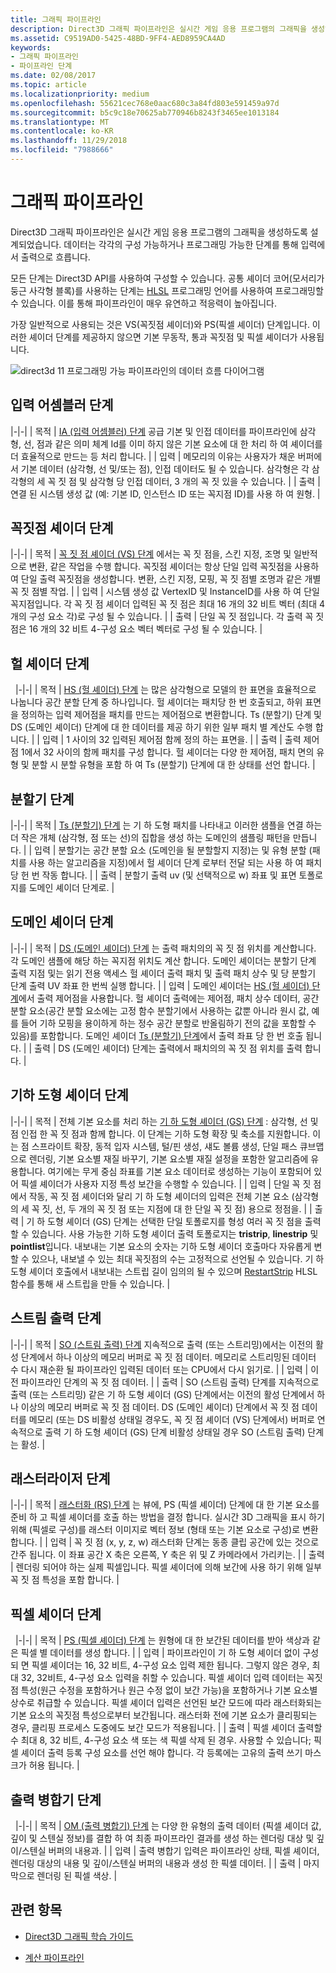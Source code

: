 ```yaml
---
title: 그래픽 파이프라인
description: Direct3D 그래픽 파이프라인은 실시간 게임 응용 프로그램의 그래픽을 생성하도록 설계되었습니다. 데이터는 각각의 구성 가능하거나 프로그래밍 가능한 단계를 통해 입력에서 출력으로 흐릅니다.
ms.assetid: C9519AD0-5425-48BD-9FF4-AED8959CA4AD
keywords:
- 그래픽 파이프라인
- 파이프라인 단계
ms.date: 02/08/2017
ms.topic: article
ms.localizationpriority: medium
ms.openlocfilehash: 55621cec768e0aac680c3a84fd803e591459a97d
ms.sourcegitcommit: b5c9c18e70625ab770946b8243f3465ee1013184
ms.translationtype: MT
ms.contentlocale: ko-KR
ms.lasthandoff: 11/29/2018
ms.locfileid: "7988666"
---
```

# <a name="graphics-pipeline"></a>그래픽 파이프라인


Direct3D 그래픽 파이프라인은 실시간 게임 응용 프로그램의 그래픽을 생성하도록 설계되었습니다. 데이터는 각각의 구성 가능하거나 프로그래밍 가능한 단계를 통해 입력에서 출력으로 흐릅니다.

모든 단계는 Direct3D API를 사용하여 구성할 수 있습니다. 공통 셰이더 코어(모서리가 둥근 사각형 블록)를 사용하는 단계는 [HLSL](https://msdn.microsoft.com/library/windows/desktop/bb509561) 프로그래밍 언어를 사용하여 프로그래밍할 수 있습니다. 이를 통해 파이프라인이 매우 유연하고 적응력이 높아집니다.

가장 일반적으로 사용되는 것은 VS(꼭짓점 셰이더)와 PS(픽셀 셰이더) 단계입니다. 이러한 셰이더 단계를 제공하지 않으면 기본 무동작, 통과 꼭짓점 및 픽셀 셰이더가 사용됩니다.

![direct3d 11 프로그래밍 가능 파이프라인의 데이터 흐름 다이어그램](images/d3d11-pipeline-stages.jpg)

## <a name="input-assembler-stage"></a>입력 어셈블러 단계

|-|-| | 목적 | [IA (입력 어셈블러) 단계](input-assembler-stage--ia-.md) 공급 기본 및 인접 데이터를 파이프라인에 삼각형, 선, 점과 같은 의미 체계 Id를 이미 하지 않은 기본 요소에 대 한 처리 하 여 셰이더를 더 효율적으로 만드는 등 처리 합니다. | | 입력 | 메모리의 이유는 사용자가 채운 버퍼에서 기본 데이터 (삼각형, 선 및/또는 점), 인접 데이터도 될 수 있습니다. 삼각형은 각 삼각형의 세 꼭 짓 점 및 삼각형 당 인접 데이터, 3 개의 꼭 짓 있을 수 있습니다. | | 출력 | 연결 된 시스템 생성 값 (예: 기본 ID, 인스턴스 ID 또는 꼭지점 ID)를 사용 하 여 원형. |

## <a name="vertex-shader-stage"></a>꼭짓점 셰이더 단계

|-|-| | 목적 | [꼭 짓 점 셰이더 (VS) 단계](vertex-shader-stage--vs-.md) 에서는 꼭 짓 점을, 스킨 지정, 조명 및 일반적으로 변환, 같은 작업을 수행 합니다. 꼭짓점 셰이더는 항상 단일 입력 꼭짓점을 사용하여 단일 출력 꼭짓점을 생성합니다. 변환, 스킨 지정, 모핑, 꼭 짓 점별 조명과 같은 개별 꼭 짓 점별 작업. | | 입력 | 시스템 생성 값 VertexID 및 InstanceID를 사용 하 여 단일 꼭지점입니다. 각 꼭 짓 점 셰이더 입력된 꼭 짓 점은 최대 16 개의 32 비트 벡터 (최대 4 개의 구성 요소 각)로 구성 될 수 있습니다. | | 출력 | 단일 꼭 짓 점입니다. 각 출력 꼭 짓 점은 16 개의 32 비트 4-구성 요소 벡터 벡터로 구성 될 수 있습니다. |
 
## <a name="hull-shader-stage"></a>헐 셰이더 단계
 
|-|-| | 목적 | [HS (헐 셰이더) 단계](hull-shader-stage--hs-.md) 는 많은 삼각형으로 모델의 한 표면을 효율적으로 나눕니다 공간 분할 단계 중 하나입니다. 헐 셰이더는 패치당 한 번 호출되고, 하위 표면을 정의하는 입력 제어점을 패치를 만드는 제어점으로 변환합니다. Ts (분할기) 단계 및 DS (도메인 셰이더) 단계에 대 한 데이터를 제공 하기 위한 일부 패치 별 계산도 수행 합니다. | | 입력 | 1 사이의 32 입력된 제어점 함께 정의 하는 표면을. | | 출력 | 출력 제어 점 1에서 32 사이의 함께 패치를 구성 합니다. 헐 셰이더는 다양 한 제어점, 패치 면의 유형 및 분할 시 분할 유형을 포함 하 여 Ts (분할기) 단계에 대 한 상태를 선언 합니다. |

## <a name="tessellator-stage"></a>분할기 단계

|-|-| | 목적 | [Ts (분할기) 단계](tessellator-stage--ts-.md) 는 기 하 도형 패치를 나타내고 이러한 샘플을 연결 하는 더 작은 개체 (삼각형, 점 또는 선)의 집합을 생성 하는 도메인의 샘플링 패턴을 만듭니다. | | 입력 | 분할기는 공간 분할 요소 (도메인을 될 분할할지 지정)는 및 유형 분할 (패치를 사용 하는 알고리즘을 지정)에서 헐 셰이더 단계 로부터 전달 되는 사용 하 여 패치 당 헌 번 작동 합니다. | | 출력 | 분할기 출력 uv (및 선택적으로 w) 좌표 및 표면 토폴로지를 도메인 셰이더 단계로. |

## <a name="domain-shader-stage"></a>도메인 셰이더 단계

|-|-| | 목적 | [DS (도메인 셰이더) 단계](domain-shader-stage--ds-.md) 는 출력 패치의의 꼭 짓 점 위치를 계산합니다. 각 도메인 샘플에 해당 하는 꼭지점 위치도 계산 합니다. 도메인 셰이더는 분할기 단계 출력 지점 및는 읽기 전용 액세스 헐 셰이더 출력 패치 및 출력 패치 상수 및 당 분할기 단계 출력 UV 좌표 한 번씩 실행 합니다. | | 입력 | 도메인 셰이더는 [HS (헐 셰이더) 단계](hull-shader-stage--hs-.md)에서 출력 제어점을 사용합니다. 헐 셰이더 출력에는 제어점, 패치 상수 데이터, 공간 분할 요소(공간 분할 요소에는 고정 함수 분할기에서 사용하는 값뿐 아니라 원시 값, 예를 들어 기하 모핑을 용이하게 하는 정수 공간 분할로 반올림하기 전의 값을 포함할 수 있음)를 포함합니다. 도메인 셰이더 [Ts (분할기) 단계](tessellator-stage--ts-.md)에서 출력 좌표 당 한 번 호출 됩니다. | | 출력 | DS (도메인 셰이더) 단계는 출력에서 패치의의 꼭 짓 점 위치를 출력 합니다. |

## <a name="geometry-shader-stage"></a>기하 도형 셰이더 단계

|-|-| | 목적 | 전체 기본 요소를 처리 하는 [기 하 도형 셰이더 (GS) 단계](geometry-shader-stage--gs-.md) : 삼각형, 선 및 점 인접 한 꼭 짓 점과 함께 합니다. 이 단계는 기하 도형 확장 및 축소를 지원합니다. 이는 점 스프라이트 확장, 동적 입자 시스템, 털/핀 생성, 섀도 볼륨 생성, 단일 패스 큐브맵으로 렌더링, 기본 요소별 재질 바꾸기, 기본 요소별 재질 설정을 포함한 알고리즘에 유용합니다. 여기에는 무게 중심 좌표를 기본 요소 데이터로 생성하는 기능이 포함되어 있어 픽셀 셰이더가 사용자 지정 특성 보간을 수행할 수 있습니다. | | 입력 | 단일 꼭 짓 점에서 작동, 꼭 짓 점 셰이더와 달리 기 하 도형 셰이더의 입력은 전체 기본 요소 (삼각형의 세 꼭 짓, 선, 두 개의 꼭 짓 점 또는 지점에 대 한 단일 꼭 짓 점) 용으로 정점을. | | 출력 | 기 하 도형 셰이더 (GS) 단계는 선택한 단일 토폴로지를 형성 여러 꼭 짓 점을 출력할 수 있습니다. 사용 가능한 기하 도형 셰이더 출력 토폴로지는 <strong>tristrip</strong>, <strong>linestrip</strong> 및 <strong>pointlist</strong>입니다. 내보내는 기본 요소의 숫자는 기하 도형 셰이더 호출마다 자유롭게 변할 수 있으나, 내보낼 수 있는 최대 꼭짓점의 수는 고정적으로 선언될 수 있습니다. 기 하 도형 셰이더 호출에서 내보내는 스트립 길이 임의의 될 수 있으며 [RestartStrip](https://msdn.microsoft.com/library/windows/desktop/bb509660) HLSL 함수를 통해 새 스트립을 만들 수 있습니다. |

## <a name="stream-output-stage"></a>스트림 출력 단계

|-|-| | 목적 | [SO (스트림 출력) 단계](stream-output-stage--so-.md) 지속적으로 출력 (또는 스트리밍)에서는 이전의 활성 단계에서 하나 이상의 메모리 버퍼로 꼭 짓 점 데이터. 메모리로 스트리밍된 데이터 수 다시 재순환 될 파이프라인 입력된 데이터 또는 CPU에서 다시 읽기로. | | 입력 | 이전 파이프라인 단계의 꼭 짓 점 데이터. | | 출력 | SO (스트림 출력) 단계를 지속적으로 출력 (또는 스트리밍) 같은 기 하 도형 셰이더 (GS) 단계에서는 이전의 활성 단계에서 하나 이상의 메모리 버퍼로 꼭 짓 점 데이터. DS (도메인 셰이더) 단계에서 꼭 짓 점 데이터를 메모리 (또는 DS 비활성 상태일 경우도, 꼭 짓 점 셰이더 (VS) 단계에서) 버퍼로 연속적으로 출력 기 하 도형 셰이더 (GS) 단계 비활성 상태일 경우 SO (스트림 출력) 단계는 활성. |

## <a name="rasterizer-stage"></a>래스터라이저 단계

|-|-| | 목적 | [래스터화 (RS) 단계](rasterizer-stage--rs-.md) 는 뷰에, PS (픽셀 셰이더) 단계에 대 한 기본 요소를 준비 하 고 픽셀 셰이더를 호출 하는 방법을 결정 합니다. 실시간 3D 그래픽을 표시 하기 위해 (픽셀로 구성)를 래스터 이미지로 벡터 정보 (형태 또는 기본 요소로 구성)로 변환 합니다. | | 입력 | 꼭 짓 점 (x, y, z, w) 래스터화 단계는 동종 클립 공간에 있는 것으로 간주 됩니다. 이 좌표 공간 X 축은 오른쪽, Y 축은 위 및 Z 카메라에서 가리키는. | | 출력 | 렌더링 되어야 하는 실제 픽셀입니다. 픽셀 셰이더에 의해 보간에 사용 하기 위해 일부 꼭 짓 점 특성을 포함 합니다. |

## <a name="pixel-shader-stage"></a>픽셀 셰이더 단계
 
|-|-| | 목적 | [PS (픽셀 셰이더) 단계](pixel-shader-stage--ps-.md) 는 원형에 대 한 보간된 데이터를 받아 색상과 같은 픽셀 별 데이터를 생성 합니다. | | 입력 | 파이프라인이 기 하 도형 셰이더 없이 구성 되 면 픽셀 셰이더는 16, 32 비트, 4-구성 요소 입력 제한 됩니다. 그렇지 않은 경우, 최대 32, 32비트, 4-구성 요소 입력을 취할 수 있습니다. 픽셀 셰이더 입력 데이터는 꼭짓점 특성(원근 수정을 포함하거나 원근 수정 없이 보간 가능)을 포함하거나 기본 요소별 상수로 취급할 수 있습니다. 픽셀 셰이더 입력은 선언된 보간 모드에 따라 래스터화되는 기본 요소의 꼭짓점 특성으로부터 보간됩니다. 래스터화 전에 기본 요소가 클리핑되는 경우, 클리핑 프로세스 도중에도 보간 모드가 적용됩니다. | | 출력 | 픽셀 셰이더 출력할 수 최대 8, 32 비트, 4-구성 요소 색 또는 색 픽셀 삭제 된 경우. 사용할 수 있습니다; 픽셀 셰이더 출력 등록 구성 요소를 선언 해야 합니다. 각 등록에는 고유의 출력 쓰기 마스크가 허용 됩니다. |

## <a name="output-merger-stage"></a>출력 병합기 단계
 
|-|-| | 목적 | [OM (출력 병합기) 단계](output-merger-stage--om-.md) 는 다양 한 유형의 출력 데이터 (픽셀 셰이더 값, 깊이 및 스텐실 정보)를 결합 하 여 최종 파이프라인 결과를 생성 하는 렌더링 대상 및 깊이/스텐실 버퍼의 내용과. | | 입력 | 출력 병합기 입력은 파이프라인 상태, 픽셀 셰이더, 렌더링 대상의 내용 및 깊이/스텐실 버퍼의 내용과 생성 한 픽셀 데이터. | | 출력 | 마지막으로 렌더링 된 픽셀 색상. |

## <a name="related-topics"></a>관련 항목

- [Direct3D 그래픽 학습 가이드](index.md)

- [계산 파이프라인](compute-pipeline.md)

